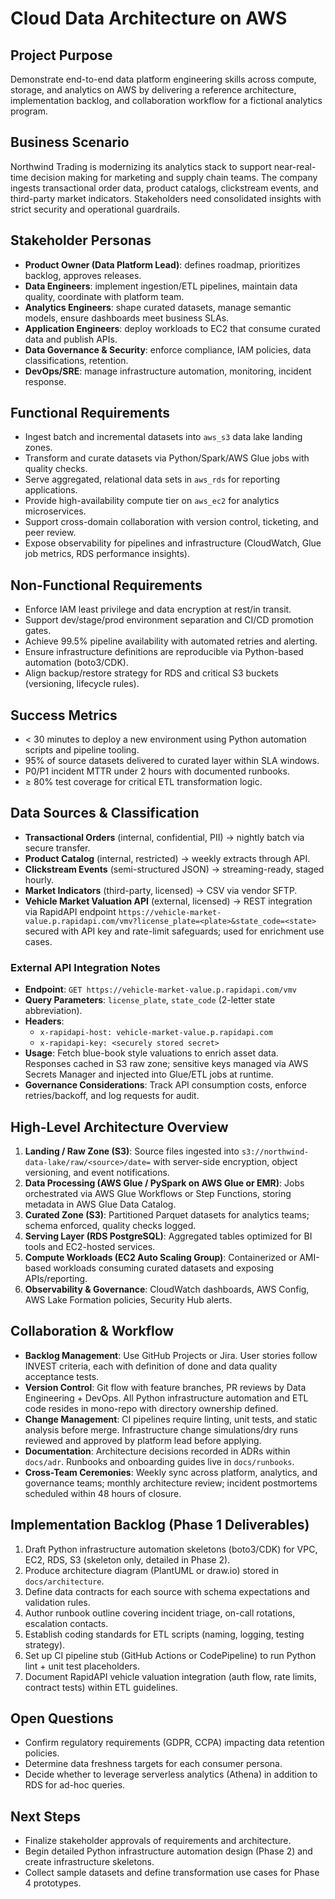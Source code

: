 # Cloud Data Architecture on AWS

## Project Purpose
Demonstrate end-to-end data platform engineering skills across compute, storage, and analytics on AWS by delivering a reference architecture, implementation backlog, and collaboration workflow for a fictional analytics program.

## Business Scenario
Northwind Trading is modernizing its analytics stack to support near-real-time decision making for marketing and supply chain teams. The company ingests transactional order data, product catalogs, clickstream events, and third-party market indicators. Stakeholders need consolidated insights with strict security and operational guardrails.

## Stakeholder Personas
- **Product Owner (Data Platform Lead)**: defines roadmap, prioritizes backlog, approves releases.
- **Data Engineers**: implement ingestion/ETL pipelines, maintain data quality, coordinate with platform team.
- **Analytics Engineers**: shape curated datasets, manage semantic models, ensure dashboards meet business SLAs.
- **Application Engineers**: deploy workloads to EC2 that consume curated data and publish APIs.
- **Data Governance & Security**: enforce compliance, IAM policies, data classifications, retention.
- **DevOps/SRE**: manage infrastructure automation, monitoring, incident response.

## Functional Requirements
- Ingest batch and incremental datasets into `aws_s3` data lake landing zones.
- Transform and curate datasets via Python/Spark/AWS Glue jobs with quality checks.
- Serve aggregated, relational data sets in `aws_rds` for reporting applications.
- Provide high-availability compute tier on `aws_ec2` for analytics microservices.
- Support cross-domain collaboration with version control, ticketing, and peer review.
- Expose observability for pipelines and infrastructure (CloudWatch, Glue job metrics, RDS performance insights).

## Non-Functional Requirements
- Enforce IAM least privilege and data encryption at rest/in transit.
- Support dev/stage/prod environment separation and CI/CD promotion gates.
- Achieve 99.5% pipeline availability with automated retries and alerting.
- Ensure infrastructure definitions are reproducible via Python-based automation (boto3/CDK).
- Align backup/restore strategy for RDS and critical S3 buckets (versioning, lifecycle rules).

## Success Metrics
- < 30 minutes to deploy a new environment using Python automation scripts and pipeline tooling.
- 95% of source datasets delivered to curated layer within SLA windows.
- P0/P1 incident MTTR under 2 hours with documented runbooks.
- ≥ 80% test coverage for critical ETL transformation logic.

## Data Sources & Classification
- **Transactional Orders** (internal, confidential, PII) → nightly batch via secure transfer.
- **Product Catalog** (internal, restricted) → weekly extracts through API.
- **Clickstream Events** (semi-structured JSON) → streaming-ready, staged hourly.
- **Market Indicators** (third-party, licensed) → CSV via vendor SFTP.
- **Vehicle Market Valuation API** (external, licensed) → REST integration via RapidAPI endpoint `https://vehicle-market-value.p.rapidapi.com/vmv?license_plate=<plate>&state_code=<state>` secured with API key and rate-limit safeguards; used for enrichment use cases.

### External API Integration Notes
- **Endpoint**: `GET https://vehicle-market-value.p.rapidapi.com/vmv`
- **Query Parameters**: `license_plate`, `state_code` (2-letter state abbreviation).
- **Headers**:
  - `x-rapidapi-host: vehicle-market-value.p.rapidapi.com`
  - `x-rapidapi-key: <securely stored secret>`
- **Usage**: Fetch blue-book style valuations to enrich asset data. Responses cached in S3 raw zone; sensitive keys managed via AWS Secrets Manager and injected into Glue/ETL jobs at runtime.
- **Governance Considerations**: Track API consumption costs, enforce retries/backoff, and log requests for audit.

## High-Level Architecture Overview
1. **Landing / Raw Zone (S3)**: Source files ingested into `s3://northwind-data-lake/raw/<source>/date=` with server-side encryption, object versioning, and event notifications.
2. **Data Processing (AWS Glue / PySpark on AWS Glue or EMR)**: Jobs orchestrated via AWS Glue Workflows or Step Functions, storing metadata in AWS Glue Data Catalog.
3. **Curated Zone (S3)**: Partitioned Parquet datasets for analytics teams; schema enforced, quality checks logged.
4. **Serving Layer (RDS PostgreSQL)**: Aggregated tables optimized for BI tools and EC2-hosted services.
5. **Compute Workloads (EC2 Auto Scaling Group)**: Containerized or AMI-based workloads consuming curated datasets and exposing APIs/reporting.
6. **Observability & Governance**: CloudWatch dashboards, AWS Config, AWS Lake Formation policies, Security Hub alerts.

## Collaboration & Workflow
- **Backlog Management**: Use GitHub Projects or Jira. User stories follow INVEST criteria, each with definition of done and data quality acceptance tests.
- **Version Control**: Git flow with feature branches, PR reviews by Data Engineering + DevOps. All Python infrastructure automation and ETL code resides in mono-repo with directory ownership defined.
- **Change Management**: CI pipelines require linting, unit tests, and static analysis before merge. Infrastructure change simulations/dry runs reviewed and approved by platform lead before applying.
- **Documentation**: Architecture decisions recorded in ADRs within `docs/adr`. Runbooks and onboarding guides live in `docs/runbooks`.
- **Cross-Team Ceremonies**: Weekly sync across platform, analytics, and governance teams; monthly architecture review; incident postmortems scheduled within 48 hours of closure.

## Implementation Backlog (Phase 1 Deliverables)
1. Draft Python infrastructure automation skeletons (boto3/CDK) for VPC, EC2, RDS, S3 (skeleton only, detailed in Phase 2).
2. Produce architecture diagram (PlantUML or draw.io) stored in `docs/architecture`.
3. Define data contracts for each source with schema expectations and validation rules.
4. Author runbook outline covering incident triage, on-call rotations, escalation contacts.
5. Establish coding standards for ETL scripts (naming, logging, testing strategy).
6. Set up CI pipeline stub (GitHub Actions or CodePipeline) to run Python lint + unit test placeholders.
7. Document RapidAPI vehicle valuation integration (auth flow, rate limits, contract tests) within ETL guidelines.

## Open Questions
- Confirm regulatory requirements (GDPR, CCPA) impacting data retention policies.
- Determine data freshness targets for each consumer persona.
- Decide whether to leverage serverless analytics (Athena) in addition to RDS for ad-hoc queries.

## Next Steps
- Finalize stakeholder approvals of requirements and architecture.
- Begin detailed Python infrastructure automation design (Phase 2) and create infrastructure skeletons.
- Collect sample datasets and define transformation use cases for Phase 4 prototypes.

